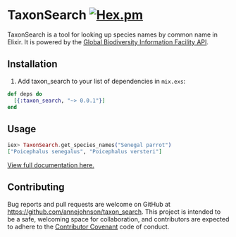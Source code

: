 # TaxonSearch [![Hex.pm](https://img.shields.io/hexpm/v/taxon_search.svg?style=flat-square)](https://hex.pm/packages/taxon_search)

TaxonSearch is a tool for looking up species names by common name in Elixir. It is powered by the [Global Biodiversity Information Facility API](http://www.gbif.org/).

## Installation

1. Add taxon_search to your list of dependencies in `mix.exs`:

```elixir
def deps do
  [{:taxon_search, "~> 0.0.1"}]
end
```

## Usage

```elixir
iex> TaxonSearch.get_species_names("Senegal parrot")
["Poicephalus senegalus", "Poicephalus versteri"]
```

[View full documentation here.](https://hexdocs.pm/taxon_search)

## Contributing

Bug reports and pull requests are welcome on GitHub at https://github.com/annejohnson/taxon_search. This project is intended to be a safe, welcoming space for collaboration, and contributors are expected to adhere to the [Contributor Covenant](http://contributor-covenant.org) code of conduct.
